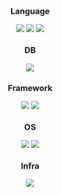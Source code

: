 <div align="center">
    
### Language
<img src="https://img.shields.io/badge/Java-007396?style=flat-square&logo=Java&logoColor=white"/>
<img src="https://img.shields.io/badge/Python-3776AB?style=flat-square&logo=Python&logoColor=white"/>
<img src="https://img.shields.io/badge/JavaScript-F7DF1E?style=flat-square&logo=JavaScript&logoColor=white"/>


### DB
<img src="https://img.shields.io/badge/Mysql-4479A1?style=flat-square&logo=Mysql&logoColor=white"/>

### Framework
<img src="https://img.shields.io/badge/Springboot-6DB33F?style=flat-square&logo=Springboot&logoColor=white"/> 
<img src="https://img.shields.io/badge/Node.js-339933?style=flat-square&logo=Node.js&logoColor=white"/>

### OS
<img src="https://img.shields.io/badge/Windows-0078D6?style=flat-square&logo=Windows&logoColor=white"/>
<img src="https://img.shields.io/badge/Linux-FCC624?style=flat-square&logo=Linux&logoColor=white"/>

### Infra
<img src="https://img.shields.io/badge/AWS-232F3E?style=flat-square&logo=Amazon AWS&logoColor=white"/>
</div>
